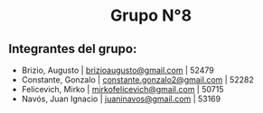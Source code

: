 <h1 align="center">
  Grupo N°8
</h1>
<h2>Integrantes del grupo:</h2>

- Brizio, Augusto       |  brizioaugusto@gmail.com       | 52479
- Constante, Gonzalo    |  constante.gonzalo2@gmail.com  | 52282  
- Felicevich, Mirko     |  mirkofelicevich@gmail.com     | 50715
- Navós, Juan Ignacio   |  juaninavos@gmail.com          | 53169

